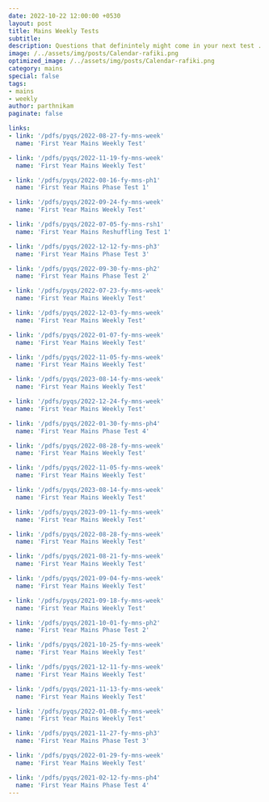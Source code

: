```yaml
---
date: 2022-10-22 12:00:00 +0530
layout: post
title: Mains Weekly Tests
subtitle: 
description: Questions that definintely might come in your next test ... 
image: /../assets/img/posts/Calendar-rafiki.png
optimized_image: /../assets/img/posts/Calendar-rafiki.png
category: mains 
special: false
tags: 
- mains
- weekly
author: parthnikam
paginate: false

links: 
- link: '/pdfs/pyqs/2022-08-27-fy-mns-week'
  name: 'First Year Mains Weekly Test'

- link: '/pdfs/pyqs/2022-11-19-fy-mns-week'
  name: 'First Year Mains Weekly Test'

- link: '/pdfs/pyqs/2022-08-16-fy-mns-ph1'
  name: 'First Year Mains Phase Test 1'

- link: '/pdfs/pyqs/2022-09-24-fy-mns-week'
  name: 'First Year Mains Weekly Test'

- link: '/pdfs/pyqs/2022-07-05-fy-mns-rsh1'
  name: 'First Year Mains Reshuffling Test 1'

- link: '/pdfs/pyqs/2022-12-12-fy-mns-ph3'
  name: 'First Year Mains Phase Test 3'

- link: '/pdfs/pyqs/2022-09-30-fy-mns-ph2'
  name: 'First Year Mains Phase Test 2'

- link: '/pdfs/pyqs/2022-07-23-fy-mns-week'
  name: 'First Year Mains Weekly Test'

- link: '/pdfs/pyqs/2022-12-03-fy-mns-week'
  name: 'First Year Mains Weekly Test'

- link: '/pdfs/pyqs/2022-01-07-fy-mns-week'
  name: 'First Year Mains Weekly Test'

- link: '/pdfs/pyqs/2022-11-05-fy-mns-week'
  name: 'First Year Mains Weekly Test'

- link: '/pdfs/pyqs/2023-08-14-fy-mns-week'
  name: 'First Year Mains Weekly Test'

- link: '/pdfs/pyqs/2022-12-24-fy-mns-week'
  name: 'First Year Mains Weekly Test'

- link: '/pdfs/pyqs/2022-01-30-fy-mns-ph4'
  name: 'First Year Mains Phase Test 4'

- link: '/pdfs/pyqs/2022-08-28-fy-mns-week'
  name: 'First Year Mains Weekly Test'

- link: '/pdfs/pyqs/2022-11-05-fy-mns-week'
  name: 'First Year Mains Weekly Test'

- link: '/pdfs/pyqs/2023-08-14-fy-mns-week'
  name: 'First Year Mains Weekly Test'

- link: '/pdfs/pyqs/2023-09-11-fy-mns-week'
  name: 'First Year Mains Weekly Test'

- link: '/pdfs/pyqs/2022-08-28-fy-mns-week'
  name: 'First Year Mains Weekly Test'

- link: '/pdfs/pyqs/2021-08-21-fy-mns-week'
  name: 'First Year Mains Weekly Test'

- link: '/pdfs/pyqs/2021-09-04-fy-mns-week'
  name: 'First Year Mains Weekly Test'

- link: '/pdfs/pyqs/2021-09-18-fy-mns-week'
  name: 'First Year Mains Weekly Test'

- link: '/pdfs/pyqs/2021-10-01-fy-mns-ph2'
  name: 'First Year Mains Phase Test 2'

- link: '/pdfs/pyqs/2021-10-25-fy-mns-week'
  name: 'First Year Mains Weekly Test'

- link: '/pdfs/pyqs/2021-12-11-fy-mns-week'
  name: 'First Year Mains Weekly Test'

- link: '/pdfs/pyqs/2021-11-13-fy-mns-week'
  name: 'First Year Mains Weekly Test'

- link: '/pdfs/pyqs/2022-01-08-fy-mns-week'
  name: 'First Year Mains Weekly Test'

- link: '/pdfs/pyqs/2021-11-27-fy-mns-ph3'
  name: 'First Year Mains Phase Test 3'

- link: '/pdfs/pyqs/2022-01-29-fy-mns-week'
  name: 'First Year Mains Weekly Test'

- link: '/pdfs/pyqs/2021-02-12-fy-mns-ph4'
  name: 'First Year Mains Phase Test 4'
---
```




